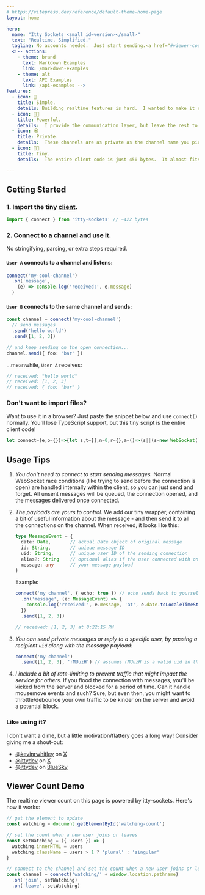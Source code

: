 ```yaml
---
# https://vitepress.dev/reference/default-theme-home-page
layout: home

hero:
  name: "Itty Sockets <small id=version></small>"
  text: "Realtime, Simplified."
  tagline: No accounts needed.  Just start sending.<a href="#viewer-count-demo" id="watching">There <span id="watching-count"></span> on this page. *</a>
  <!-- actions:
    - theme: brand
      text: Markdown Examples
      link: /markdown-examples
    - theme: alt
      text: API Examples
      link: /api-examples -->
features:
  - icon: 🚀
    title: Simple.
    details: Building realtime features is hard.  I wanted to make it easy <i>(mostly for myself)</i>.<br /><br /> Like... really easy.
  - icon: 💪🏼
    title: Powerful.
    details:  I provide the communication layer, but leave the rest to you.  Your payloads can be anything you want.
  - icon: 😎
    title: Private.
    details:  These channels are as private as the channel name you pick.  Plus, I log nothing, track nothing, and store nothing. That's easier for me, and safer for you.
  - icon: 😶‍🌫️
    title: Tiny.
    details:  The entire client code is just 450 bytes.  It almost fits in a tweet!  This means it's easy to include anywhere you need it, even in the browser.

---
```


## Getting Started

### 1. Import the tiny [client](https://npmjs.com/package/itty-sockets).
```ts
import { connect } from 'itty-sockets' // ~422 bytes
```

### 2. Connect to a channel and use it.

No stringifying, parsing, or extra steps required.

#### `User A` connects to a channel and listens:
```ts
connect('my-cool-channel')
  .on('message',
    (e) => console.log('received:', e.message)
  )
```

#### `User B` connects to the same channel and sends:
```ts
const channel = connect('my-cool-channel')
  // send messages
  .send('hello world')
  .send([1, 2, 3])

// and keep sending on the open connection...
channel.send({ foo: 'bar' })
```

...meanwhile, `User A` receives:

```ts
// received: "hello world"
// received: [1, 2, 3]
// received: { foo: "bar" }
```

### Don't want to import files?
Want to use it in a browser?  Just paste the snippet below and use `connect()` normally.  You'll lose TypeScript support, but this tiny script is the entire client code!

```ts
let connect=(e,o={})=>{let s,t=[],n=0,r={},a=()=>(s||(s=new WebSocket(`wss://ittysockets.io/r/${e}?${new URLSearchParams(o)}`),s.onopen=()=>{for(;t.length;)s?.send(t.shift());for(let e of r.open??[])e();n&&s?.close()},s.onmessage=(e,o=JSON.parse(e.data))=>{for(let e of r[o.type??"message"]??[])e({...o,date:new Date(o.date)})},s.onclose=()=>{n=0,s=null;for(let e of r.close??[])e()}),l);const l=new Proxy(a,{get:(e,o)=>({open:a,close:()=>(1==s?.readyState?s.close():n=1,l),send:(e,o)=>(e=JSON.stringify(e),e=o?`@@${o}@@${e}`:e,1==s?.readyState?(s.send(e),l):(t.push(e),a())),push:(e,o)=>(n=1,l.send(e,o)),on:(e,o)=>((r[e]??=[]).push(o),a()),remove:(e,o,s=r[e],t=s?.indexOf(o)??-1)=>(~t&&s?.splice(t,1),a())}[o])});return l};
```

## Usage Tips
1. *You don't need to connect to start sending messages.*
Normal WebSocket race conditions (like trying to send before the connection is open) are handled internally within the client, so you can just send and forget.
All unsent messages will be queued, the connection opened, and the messages delivered once connected.

1. *The payloads are yours to control.*  We add our tiny wrapper, containing a bit of useful information about the message - and then send it to all the connections on the channel.  When received, it looks like this:

    ```ts
    type MessageEvent = {
      date: Date,       // actual Date object of original message
      id: String,       // unique message ID
      uid: String,      // unique user ID of the sending connection
      alias?: String    // optional alias if the user connected with one
      message: any      // your message payload
    }
    ```

    Example:
    ```ts
    connect('my channel', { echo: true }) // echo sends back to yourself for testing
      .on('message', (e: MessageEvent) => {
        console.log('received:', e.message, 'at', e.date.toLocaleTimeString())
      })
      .send([1, 2, 3])

    // received: [1, 2, 3] at 8:22:15 PM
    ```

1. *You can send private messages or reply to a specific user, by passing a recipient `uid` along with the message payload:*
    ```ts
    connect('my channel')
      .send([1, 2, 3], 'rMUuzH') // assumes rMUuzH is a valid uid in the channel
    ```

1. *I include a bit of rate-limiting to prevent traffic that might impact the service for others.* If you flood the connection with messages, you'll be kicked from the server and blocked for a period of time.  Can it handle mousemove events and such?  Sure, but even then, you might want to throttle/debounce your own traffic to be kinder on the server and avoid a potential block.

### Like using it?
I don't want a dime, but a little motivation/flattery goes a long way! Consider giving me a shout-out:
  - [@kevinrwhitley](https://x.com/kevinrwhitley) on [X](https://x.com)
  - [@ittydev](https://x.com/ittydev) on [X](https://x.com)
  - [@ittydev](https://bsky.app/profile/itty.dev) on [BlueSky](https://bsky.app)


## Viewer Count Demo
The realtime viewer count on this page is powered by itty-sockets.  Here's how it works:
```ts
// get the element to update
const watching = document.getElementById('watching-count')

// set the count when a new user joins or leaves
const setWatching = ({ users }) => {
  watching.innerHTML = users
  watching.className = users > 1 ? 'plural' : 'singular'
}

// connect to the channel and set the count when a new user joins or leaves
const channel = connect('watching/' + window.location.pathname)
  .on('join', setWatching)
  .on('leave', setWatching)
```

<script setup>
  import { onMounted } from 'vue'
  import { connect } from 'itty-sockets'

  onMounted(async () => {
    const version = await fetch('https://ittysockets.io/version').then(r => r.text())
    console.log(`ittysockets.io @ v${version}`)
    document.getElementById('version').innerHTML = `v${version}`

    const watching = document.getElementById('watching-count')

    const setWatching = ({ users }) => {
      watching.innerHTML = users
      watching.className = users > 1 ? 'plural' : 'singular'
    }

    const channel = connect('watching/' + window.location.pathname)
      .on('join', setWatching)
      .on('leave', setWatching)

    return () => channel.close()
  })
</script>
